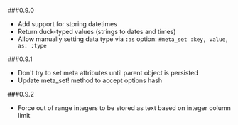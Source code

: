 ###0.9.0
* Add support for storing datetimes
* Return duck-typed values (strings to dates and times)
* Allow manually setting data type via `:as` option: `#meta_set :key, value, as: :type`

###0.9.1
* Don't try to set meta attributes until parent object is persisted
* Update meta_set! method to accept options hash

###0.9.2
* Force out of range integers to be stored as text based on integer column limit
